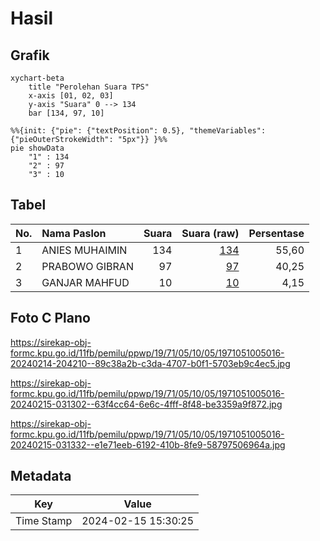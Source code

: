 # Hasil

## Grafik

```mermaid
xychart-beta
    title "Perolehan Suara TPS"
    x-axis [01, 02, 03]
    y-axis "Suara" 0 --> 134
    bar [134, 97, 10]
```

```mermaid
%%{init: {"pie": {"textPosition": 0.5}, "themeVariables": {"pieOuterStrokeWidth": "5px"}} }%%
pie showData
    "1" : 134
    "2" : 97
    "3" : 10
```

## Tabel

| No. | Nama Paslon    | Suara | Suara (raw) | Persentase |
|:--- |:-------------- | -----:| -----------:| ----------:|
| 1   | ANIES MUHAIMIN | 134   | [134][p-1]  | 55,60      |
| 2   | PRABOWO GIBRAN | 97    | [97][p-2]   | 40,25      |
| 3   | GANJAR MAHFUD  | 10    | [10][p-3]   | 4,15       |


[p-1]: https://github.com/gigit-pemilu/pemilu-2024-19-kepulauan-bangka-belitung/blob/main/pilpres/hitung-suara/sub/19-kepulauan-bangka-belitung/sub/71-kota-pangkal-pinang/sub/05-gerunggang/sub/1005-tua-tunu-indah/sub/016-tps/sub/paslon-1.txt
[p-2]: https://github.com/gigit-pemilu/pemilu-2024-19-kepulauan-bangka-belitung/blob/main/pilpres/hitung-suara/sub/19-kepulauan-bangka-belitung/sub/71-kota-pangkal-pinang/sub/05-gerunggang/sub/1005-tua-tunu-indah/sub/016-tps/sub/paslon-2.txt
[p-3]: https://github.com/gigit-pemilu/pemilu-2024-19-kepulauan-bangka-belitung/blob/main/pilpres/hitung-suara/sub/19-kepulauan-bangka-belitung/sub/71-kota-pangkal-pinang/sub/05-gerunggang/sub/1005-tua-tunu-indah/sub/016-tps/sub/paslon-3.txt

## Foto C Plano

https://sirekap-obj-formc.kpu.go.id/11fb/pemilu/ppwp/19/71/05/10/05/1971051005016-20240214-204210--89c38a2b-c3da-4707-b0f1-5703eb9c4ec5.jpg

https://sirekap-obj-formc.kpu.go.id/11fb/pemilu/ppwp/19/71/05/10/05/1971051005016-20240215-031302--63f4cc64-6e6c-4fff-8f48-be3359a9f872.jpg

https://sirekap-obj-formc.kpu.go.id/11fb/pemilu/ppwp/19/71/05/10/05/1971051005016-20240215-031332--e1e71eeb-6192-410b-8fe9-58797506964a.jpg


## Metadata

| Key        | Value               |
| ---------- | ------------------- |
| Time Stamp | 2024-02-15 15:30:25 |



